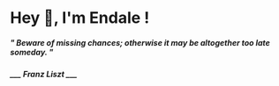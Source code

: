 <h1 title="head"> Hey 👋, I'm Endale !</h1>

**<h5><i>" Beware of missing chances; otherwise it may be altogether too late someday. "</i></h5>**

*<b>___ Franz Liszt ___</b>*
